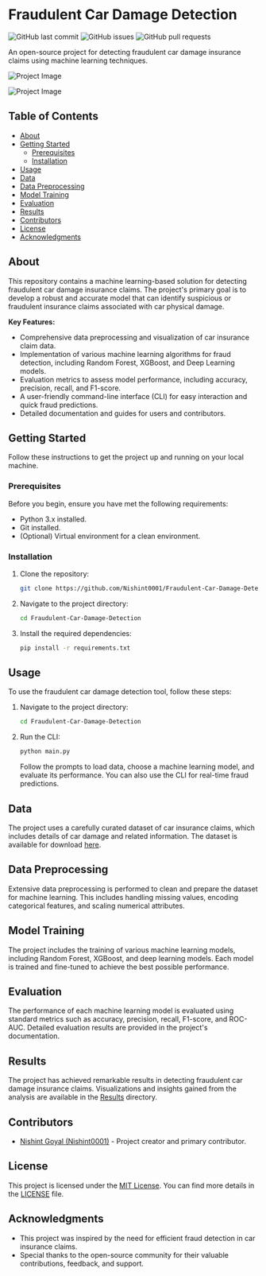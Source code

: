 # Fraudulent Car Damage Detection

![GitHub last commit](https://img.shields.io/github/last-commit/Nishint0001/Fraudulent-Car-Damage-Detection)
![GitHub issues](https://img.shields.io/github/issues-raw/Nishint0001/Fraudulent-Car-Damage-Detection)
![GitHub pull requests](https://img.shields.io/github/issues-pr-raw/Nishint0001/Fraudulent-Car-Damage-Detection)

An open-source project for detecting fraudulent car damage insurance claims using machine learning techniques.

![Project Image](https://www.manoramaonline.com/content/dam/mm/mo/fasttrack/auto-tips/images/2023/1/29/vehicle-insurance.jpg.image.470.246.jpg)

![Project Image](https://www.rateforce.com/wp-content/uploads/2022/03/types-of-car-insurance-fraud-image.jpg)

## Table of Contents

- [About](#about)
- [Getting Started](#getting-started)
  - [Prerequisites](#prerequisites)
  - [Installation](#installation)
- [Usage](#usage)
- [Data](#data)
- [Data Preprocessing](#data-preprocessing)
- [Model Training](#model-training)
- [Evaluation](#evaluation)
- [Results](#results)
- [Contributors](#contributors)
- [License](#license)
- [Acknowledgments](#acknowledgments)

## About

This repository contains a machine learning-based solution for detecting fraudulent car damage insurance claims. The project's primary goal is to develop a robust and accurate model that can identify suspicious or fraudulent insurance claims associated with car physical damage.

**Key Features:**

- Comprehensive data preprocessing and visualization of car insurance claim data.
- Implementation of various machine learning algorithms for fraud detection, including Random Forest, XGBoost, and Deep Learning models.
- Evaluation metrics to assess model performance, including accuracy, precision, recall, and F1-score.
- A user-friendly command-line interface (CLI) for easy interaction and quick fraud predictions.
- Detailed documentation and guides for users and contributors.

## Getting Started

Follow these instructions to get the project up and running on your local machine.

### Prerequisites

Before you begin, ensure you have met the following requirements:

- Python 3.x installed.
- Git installed.
- (Optional) Virtual environment for a clean environment.

### Installation

1. Clone the repository:

   ```bash
   git clone https://github.com/Nishint0001/Fraudulent-Car-Damage-Detection.git
   ```

2. Navigate to the project directory:

   ```bash
   cd Fraudulent-Car-Damage-Detection
   ```

3. Install the required dependencies:

   ```bash
   pip install -r requirements.txt
   ```

## Usage

To use the fraudulent car damage detection tool, follow these steps:

1. Navigate to the project directory:

   ```bash
   cd Fraudulent-Car-Damage-Detection
   ```

2. Run the CLI:

   ```bash
   python main.py
   ```

   Follow the prompts to load data, choose a machine learning model, and evaluate its performance. You can also use the CLI for real-time fraud predictions.

## Data

The project uses a carefully curated dataset of car insurance claims, which includes details of car damage and related information. The dataset is available for download [here](link-to-your-data).

## Data Preprocessing

Extensive data preprocessing is performed to clean and prepare the dataset for machine learning. This includes handling missing values, encoding categorical features, and scaling numerical attributes.

## Model Training

The project includes the training of various machine learning models, including Random Forest, XGBoost, and deep learning models. Each model is trained and fine-tuned to achieve the best possible performance.

## Evaluation

The performance of each machine learning model is evaluated using standard metrics such as accuracy, precision, recall, F1-score, and ROC-AUC. Detailed evaluation results are provided in the project's documentation.

## Results

The project has achieved remarkable results in detecting fraudulent car damage insurance claims. Visualizations and insights gained from the analysis are available in the [Results](results/) directory.

## Contributors

- [Nishint Goyal (Nishint0001)](https://github.com/Nishint0001) - Project creator and primary contributor.

## License

This project is licensed under the [MIT License](LICENSE). You can find more details in the [LICENSE](LICENSE) file.

## Acknowledgments

- This project was inspired by the need for efficient fraud detection in car insurance claims.
- Special thanks to the open-source community for their valuable contributions, feedback, and support.

